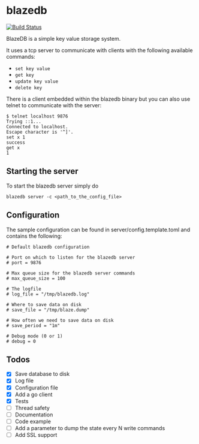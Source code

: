 # blazedb

[![Build Status](https://travis-ci.com/sfluor/blazedb.svg?branch=master)](https://travis-ci.com/sfluor/blazedb)

BlazeDB is a simple key value storage system.

It uses a tcp server to communicate with clients with the following available commands:

- `set key value`
- `get key`
- `update key value`
- `delete key`

There is a client embedded within the blazedb binary but you can also use telnet to communicate with the server:

```
$ telnet localhost 9876
Trying ::1...
Connected to localhost.
Escape character is '^]'.
set x 1
success
get x
1
```

## Starting the server

To start the blazedb server simply do

`blazedb server -c <path_to_the_config_file>`

## Configuration

The sample configuration can be found in server/config.template.toml and contains the following:

```
# Default blazedb configuration

# Port on which to listen for the blazedb server
# port = 9876

# Max queue size for the blazedb server commands
# max_queue_size = 100

# The logfile
# log_file = "/tmp/blazedb.log"

# Where to save data on disk
# save_file = "/tmp/blaze.dump"

# How often we need to save data on disk
# save_period = "1m"

# Debug mode (0 or 1)
# debug = 0
```


## Todos

- [x] Save database to disk
- [x] Log file
- [x] Configuration file
- [x] Add a go client
- [x] Tests
- [ ] Thread safety
- [ ] Documentation
- [ ] Code example
- [ ] Add a parameter to dump the state every N write commands
- [ ] Add SSL support
